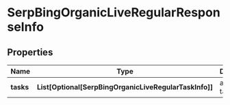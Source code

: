 # SerpBingOrganicLiveRegularResponseInfo


## Properties

| Name | Type | Description | Notes |
|------------ | ------------- | ------------- | -------------|
**tasks** | **List[Optional[SerpBingOrganicLiveRegularTaskInfo]]** | array of tasks |[optional]|